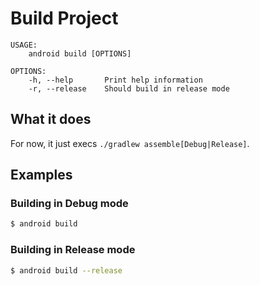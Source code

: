 # Build Project

```
USAGE:
    android build [OPTIONS]

OPTIONS:
    -h, --help       Print help information
    -r, --release    Should build in release mode
```

## What it does

For now, it just execs `./gradlew assemble[Debug|Release]`.

## Examples

### Building in Debug mode

```sh
$ android build
```

### Building in Release mode

```sh
$ android build --release
```